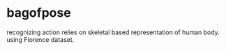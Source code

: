 # bagofpose
recognizing action relies on skeletal based representation of human body.
using Florence dataset.

